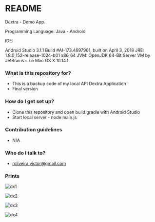 # README #

Dextra - Demo App.

Programming Language: Java - Android

IDE:

Android Studio 3.1.1
Build #AI-173.4697961, built on April 3, 2018
JRE: 1.8.0_152-release-1024-b01 x86_64
JVM: OpenJDK 64-Bit Server VM by JetBrains s.r.o
Mac OS X 10.14.1

### What is this repository for? ###

   * This is a backup code of my local API Dextra Application
   * Final version

### How do I get set up? ###

   * Clone this repository and open build.gradle with Android Studio
   * Start local server - node main.js

### Contribution guidelines ###

   * N/A

### Who do I talk to? ###

   * roliveira.victor@gmail.com

### Prints ###

   ![dx1](https://bitbucket.org/roliveiravictor/demo-mercado-livre/raw/master/prints/dx1.png)

   ![dx2](https://bitbucket.org/roliveiravictor/demo-mercado-livre/raw/master/prints/dx2.png)

   ![dx3](https://bitbucket.org/roliveiravictor/demo-mercado-livre/raw/master/prints/dx3.png)

   ![dx4](https://bitbucket.org/roliveiravictor/demo-mercado-livre/raw/master/prints/dx4.png)

